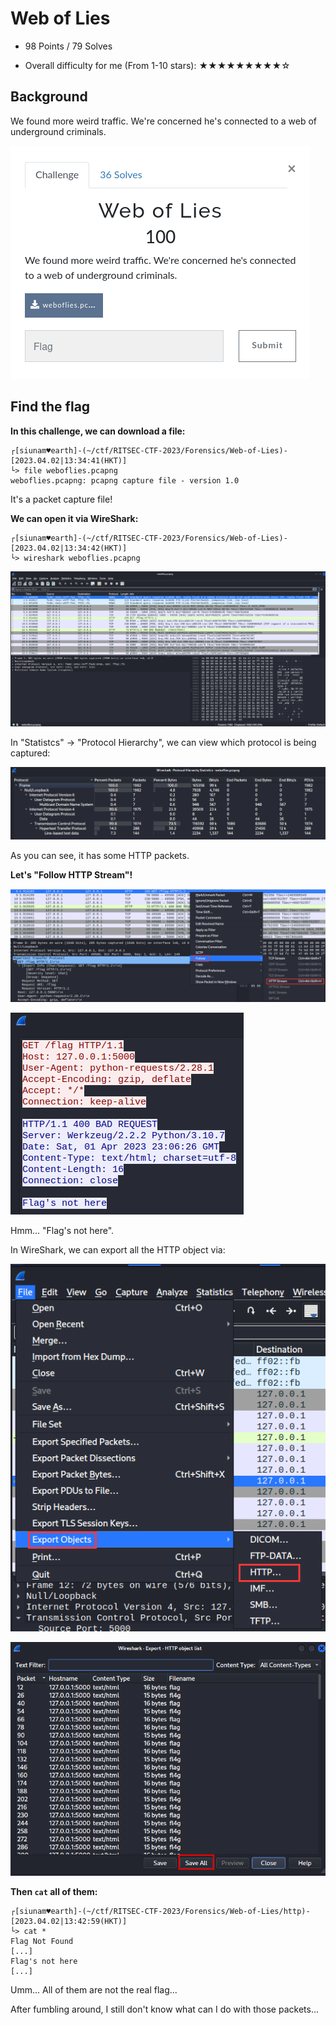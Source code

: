# Web of Lies

- 98 Points / 79 Solves

- Overall difficulty for me (From 1-10 stars): ★★★★★★★★★☆

## Background

We found more weird traffic. We're concerned he's connected to a web of underground criminals.

![](https://raw.githubusercontent.com/siunam321/CTF-Writeups/main/RITSEC-CTF-2023/images/Pasted%20image%2020230402133408.png)

## Find the flag

**In this challenge, we can download a file:**
```shell
┌[siunam♥earth]-(~/ctf/RITSEC-CTF-2023/Forensics/Web-of-Lies)-[2023.04.02|13:34:41(HKT)]
└> file weboflies.pcapng 
weboflies.pcapng: pcapng capture file - version 1.0
```

It's a packet capture file!

**We can open it via WireShark:**
```shell
┌[siunam♥earth]-(~/ctf/RITSEC-CTF-2023/Forensics/Web-of-Lies)-[2023.04.02|13:34:42(HKT)]
└> wireshark weboflies.pcapng
```

![](https://raw.githubusercontent.com/siunam321/CTF-Writeups/main/RITSEC-CTF-2023/images/Pasted%20image%2020230402133535.png)

In "Statistcs" -> "Protocol Hierarchy", we can view which protocol is being captured:

![](https://raw.githubusercontent.com/siunam321/CTF-Writeups/main/RITSEC-CTF-2023/images/Pasted%20image%2020230402133548.png)

As you can see, it has some HTTP packets.

**Let's "Follow HTTP Stream"!**

![](https://raw.githubusercontent.com/siunam321/CTF-Writeups/main/RITSEC-CTF-2023/images/Pasted%20image%2020230402134151.png)

![](https://raw.githubusercontent.com/siunam321/CTF-Writeups/main/RITSEC-CTF-2023/images/Pasted%20image%2020230402134200.png)

Hmm... "Flag's not here".

In WireShark, we can export all the HTTP object via:

![](https://raw.githubusercontent.com/siunam321/CTF-Writeups/main/RITSEC-CTF-2023/images/Pasted%20image%2020230402134422.png)

![](https://raw.githubusercontent.com/siunam321/CTF-Writeups/main/RITSEC-CTF-2023/images/Pasted%20image%2020230402134448.png)

**Then `cat` all of them:**
```shell
┌[siunam♥earth]-(~/ctf/RITSEC-CTF-2023/Forensics/Web-of-Lies/http)-[2023.04.02|13:42:59(HKT)]
└> cat *              
Flag Not Found
[...]
Flag's not here
[...]
```

Umm... All of them are not the real flag...

After fumbling around, I still don't know what can I do with those packets...